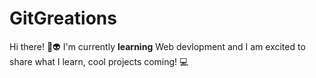 # GitGreations
Hi there! 👋👽
I'm currently **learning** Web devlopment and I am excited to share what I learn, cool projects coming! 💻

